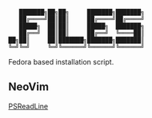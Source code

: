 ```
   ███████╗██╗██╗     ███████╗███████╗
   ██╔════╝██║██║     ██╔════╝██╔════╝
   █████╗  ██║██║     █████╗  ███████╗
   ██╔══╝  ██║██║     ██╔══╝  ╚════██║
██╗██║     ██║███████╗███████╗███████║
╚═╝╚═╝     ╚═╝╚══════╝╚══════╝╚══════╝
```

Fedora based installation script.

## NeoVim
[PSReadLine](https://dev.to/animo/fish-like-autosuggestion-in-powershell-21ec)
